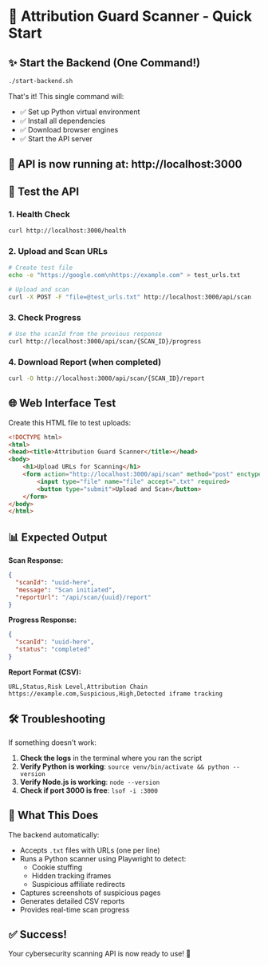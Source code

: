 # 🚀 Attribution Guard Scanner - Quick Start

## ✨ Start the Backend (One Command!)

```bash
./start-backend.sh
```

That's it! This single command will:
- ✅ Set up Python virtual environment
- ✅ Install all dependencies
- ✅ Download browser engines
- ✅ Start the API server

## 🔗 API is now running at: http://localhost:3000

## 📱 Test the API

### 1. Health Check
```bash
curl http://localhost:3000/health
```

### 2. Upload and Scan URLs
```bash
# Create test file
echo -e "https://google.com\nhttps://example.com" > test_urls.txt

# Upload and scan
curl -X POST -F "file=@test_urls.txt" http://localhost:3000/api/scan
```

### 3. Check Progress
```bash
# Use the scanId from the previous response
curl http://localhost:3000/api/scan/{SCAN_ID}/progress
```

### 4. Download Report (when completed)
```bash
curl -O http://localhost:3000/api/scan/{SCAN_ID}/report
```

## 🌐 Web Interface Test

Create this HTML file to test uploads:

```html
<!DOCTYPE html>
<html>
<head><title>Attribution Guard Scanner</title></head>
<body>
    <h1>Upload URLs for Scanning</h1>
    <form action="http://localhost:3000/api/scan" method="post" enctype="multipart/form-data">
        <input type="file" name="file" accept=".txt" required>
        <button type="submit">Upload and Scan</button>
    </form>
</body>
</html>
```

## 📊 Expected Output

**Scan Response:**
```json
{
  "scanId": "uuid-here",
  "message": "Scan initiated",
  "reportUrl": "/api/scan/{uuid}/report"
}
```

**Progress Response:**
```json
{
  "scanId": "uuid-here", 
  "status": "completed"
}
```

**Report Format (CSV):**
```csv
URL,Status,Risk Level,Attribution Chain
https://example.com,Suspicious,High,Detected iframe tracking
```

## 🛠️ Troubleshooting

If something doesn't work:

1. **Check the logs** in the terminal where you ran the script
2. **Verify Python is working**: `source venv/bin/activate && python --version`
3. **Verify Node.js is working**: `node --version`
4. **Check if port 3000 is free**: `lsof -i :3000`

## 🎯 What This Does

The backend automatically:
- Accepts `.txt` files with URLs (one per line)
- Runs a Python scanner using Playwright to detect:
  - Cookie stuffing
  - Hidden tracking iframes  
  - Suspicious affiliate redirects
- Captures screenshots of suspicious pages
- Generates detailed CSV reports
- Provides real-time scan progress

## ✅ Success! 

Your cybersecurity scanning API is now ready to use! 🎉